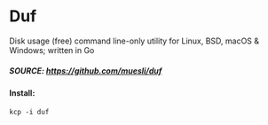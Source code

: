 # Duf
Disk usage (free) command line-only utility for Linux, BSD, macOS &amp; Windows; written in Go

##### SOURCE: https://github.com/muesli/duf

#### Install:   
```
kcp -i duf
```
